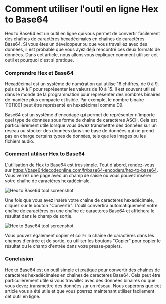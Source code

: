 Comment utiliser l'outil en ligne Hex to Base64
===============================================

Hex to Base64 est un outil en ligne qui vous permet de convertir facilement des chaînes de caractères hexadécimales en chaînes de caractères Base64. Si vous êtes un développeur ou que vous travaillez avec des données, il est probable que vous ayez déjà rencontré ces deux formats de données. Dans cet article, nous allons vous expliquer comment utiliser cet outil et pourquoi c'est si pratique.

### Comprendre Hex et Base64

Hexadécimal est un système de numération qui utilise 16 chiffres, de 0 à 9, puis de A à F pour représenter les valeurs de 10 à 15. Il est souvent utilisé dans le monde de la programmation pour représenter des nombres binaires de manière plus compacte et lisible. Par exemple, le nombre binaire 11011001 peut être représenté en hexadécimal comme D9.

Base64 est un système d'encodage qui permet de représenter n'importe quel type de données sous forme de chaîne de caractères ASCII. Cela est particulièrement utile lorsque vous devez transmettre des données sur un réseau ou stocker des données dans une base de données qui ne prend pas en charge certains types de données, tels que les images ou les fichiers audio.

### Comment utiliser Hex to Base64

L'utilisation de Hex to Base64 est très simple. Tout d'abord, rendez-vous sur <https://base64decodeonline.com/fr/base64-encoders/hex-to-base64>. Vous verrez une page avec un champ de saisie où vous pouvez insérer votre chaîne de caractères hexadécimale.

![Hex to Base64 tool screenshot](https://i.imgur.com/3aFbVFO.png)

Une fois que vous avez inséré votre chaîne de caractères hexadécimale, cliquez sur le bouton "Convertir". L'outil convertira automatiquement votre chaîne de caractères en une chaîne de caractères Base64 et affichera le résultat dans le champ de sortie.

![Hex to Base64 tool screenshot](https://i.imgur.com/Tp8B2kN.png)

Vous pouvez également copier et coller la chaîne de caractères dans les champs d'entrée et de sortie, ou utiliser les boutons "Copier" pour copier le résultat ou le champ d'entrée dans votre presse-papiers.

### Conclusion

Hex to Base64 est un outil simple et pratique pour convertir des chaînes de caractères hexadécimales en chaînes de caractères Base64. Cela peut être particulièrement utile si vous travaillez avec des données binaires ou que vous devez transmettre des données sur un réseau. Nous espérons que cet article vous a été utile et que vous pourrez maintenant utiliser facilement cet outil en ligne.